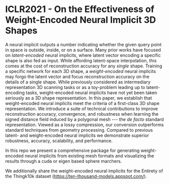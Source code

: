# ICLR2021 - On the Effectiveness of Weight-Encoded Neural Implicit 3D Shapes
A neural implicit outputs a number indicating whether the given query point in space is outside, inside, or on a surface. Many prior works have focused on _latent-encoded_ neural implicits, where latent vector encoding a specific shape is also fed as input. While affording latent-space interpolation, this comes at the cost of reconstruction accuracy for any _single_ shape.  Training a specific network for each 3D shape, a _weight-encoded_ neural implicits may forgo the latent vector and focus reconstruction accuracy on the details of a single shape. While previously considered as intermediary representation 3D scanning tasks or as a toy-problem leading up to latent-encoding tasks, weight-encoded neural implicits have not yet been taken seriously as a 3D shape representation. In this paper, we establish that weight-encoded neural implicits meet the criteria of a first-class 3D shape representation. We introduce a suite of technical contributions to improve reconstruction accuracy, convergence, and robustness when learning the signed distance field induced by a polygonal mesh --- the _de facto_ standard representation. Viewed as a lossy compression, our conversion outperforms standard techniques from geometry processing. Compared to previous latent- and weight-encoded neural implicits we demonstrate superior robustness, accuracy, scalability, and performance.

In this repo we present a comprehensive package for generating weight-encoded neural implicits from existing mesh formats and visualizing the results through a cuda or eigen based sphere marchers.

We additionally share the weight-encoded neural implicits for the Entirety of the Thingk10k dataset (https://ten-thousand-models.appspot.com/). 



